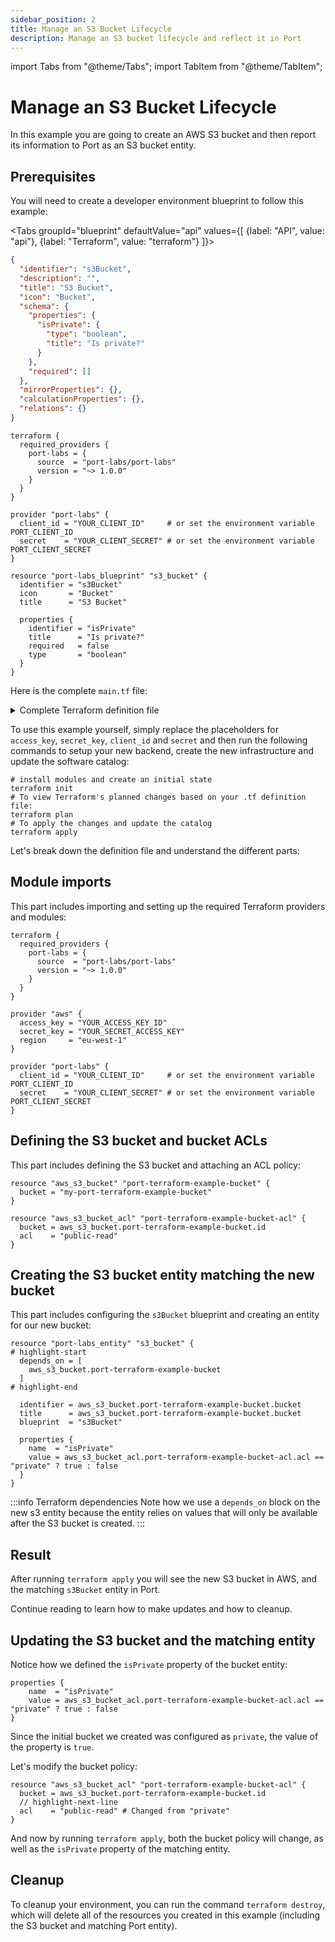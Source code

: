 ```yaml
---
sidebar_position: 2
title: Manage an S3 Bucket Lifecycle
description: Manage an S3 bucket lifecycle and reflect it in Port
---
```


import Tabs from "@theme/Tabs";
import TabItem from "@theme/TabItem";

# Manage an S3 Bucket Lifecycle

In this example you are going to create an AWS S3 bucket and then report its information to Port as an S3 bucket entity.

## Prerequisites

You will need to create a developer environment blueprint to follow this example:

<Tabs groupId="blueprint" defaultValue="api" values={[
{label: "API", value: "api"},
{label: "Terraform", value: "terraform"}
]}>

<TabItem value="api">

```json showLineNumbers
{
  "identifier": "s3Bucket",
  "description": "",
  "title": "S3 Bucket",
  "icon": "Bucket",
  "schema": {
    "properties": {
      "isPrivate": {
        "type": "boolean",
        "title": "Is private?"
      }
    },
    "required": []
  },
  "mirrorProperties": {},
  "calculationProperties": {},
  "relations": {}
}
```

</TabItem>

<TabItem value="terraform">

```hcl showLineNumbers
terraform {
  required_providers {
    port-labs = {
      source  = "port-labs/port-labs"
      version = "~> 1.0.0"
    }
  }
}

provider "port-labs" {
  client_id = "YOUR_CLIENT_ID"     # or set the environment variable PORT_CLIENT_ID
  secret    = "YOUR_CLIENT_SECRET" # or set the environment variable PORT_CLIENT_SECRET
}

resource "port-labs_blueprint" "s3_bucket" {
  identifier = "s3Bucket"
  icon       = "Bucket"
  title      = "S3 Bucket"

  properties {
    identifier = "isPrivate"
    title      = "Is private?"
    required   = false
    type       = "boolean"
  }
}
```

</TabItem>

</Tabs>

Here is the complete `main.tf` file:

<details>
<summary>Complete Terraform definition file</summary>

```hcl showLineNumbers
terraform {
  required_providers {
    port-labs = {
      source  = "port-labs/port-labs"
      version = "~> 1.0.0"
    }
  }
}

provider "aws" {
  access_key = "YOUR_ACCESS_KEY_ID"
  secret_key = "YOUR_SECRET_ACCESS_KEY"
  region     = "eu-west-1"
}

provider "port-labs" {
  client_id = "YOUR_CLIENT_ID"     # or set the environment variable PORT_CLIENT_ID
  secret    = "YOUR_CLIENT_SECRET" # or set the environment variable PORT_CLIENT_SECRET
}

resource "aws_s3_bucket" "port-terraform-example-bucket" {
  bucket = "my-port-terraform-example-bucket"
}

resource "aws_s3_bucket_acl" "port-terraform-example-bucket-acl" {
  bucket = aws_s3_bucket.port-terraform-example-bucket.id
  acl    = "private"
}

resource "port-labs_entity" "s3_bucket" {
  depends_on = [
    aws_s3_bucket.port-terraform-example-bucket
  ]

  identifier = aws_s3_bucket.port-terraform-example-bucket.bucket
  title      = aws_s3_bucket.port-terraform-example-bucket.bucket
  blueprint  = "s3Bucket"

  properties {
    name  = "isPrivate"
    value = aws_s3_bucket_acl.port-terraform-example-bucket-acl.acl == "private" ? true : false
  }
}
```

</details>

To use this example yourself, simply replace the placeholders for `access_key`, `secret_key`, `client_id` and `secret` and then run the following commands to setup your new backend, create the new infrastructure and update the software catalog:

```shell showLineNumbers
# install modules and create an initial state
terraform init
# To view Terraform's planned changes based on your .tf definition file:
terraform plan
# To apply the changes and update the catalog
terraform apply
```

Let's break down the definition file and understand the different parts:

## Module imports

This part includes importing and setting up the required Terraform providers and modules:

```hcl showLineNumbers
terraform {
  required_providers {
    port-labs = {
      source  = "port-labs/port-labs"
      version = "~> 1.0.0"
    }
  }
}

provider "aws" {
  access_key = "YOUR_ACCESS_KEY_ID"
  secret_key = "YOUR_SECRET_ACCESS_KEY"
  region     = "eu-west-1"
}

provider "port-labs" {
  client_id = "YOUR_CLIENT_ID"     # or set the environment variable PORT_CLIENT_ID
  secret    = "YOUR_CLIENT_SECRET" # or set the environment variable PORT_CLIENT_SECRET
}
```

## Defining the S3 bucket and bucket ACLs

This part includes defining the S3 bucket and attaching an ACL policy:

```hcl showLineNumbers
resource "aws_s3_bucket" "port-terraform-example-bucket" {
  bucket = "my-port-terraform-example-bucket"
}

resource "aws_s3_bucket_acl" "port-terraform-example-bucket-acl" {
  bucket = aws_s3_bucket.port-terraform-example-bucket.id
  acl    = "public-read"
}
```

## Creating the S3 bucket entity matching the new bucket

This part includes configuring the `s3Bucket` blueprint and creating an entity for our new bucket:

```hcl showLineNumbers
resource "port-labs_entity" "s3_bucket" {
# highlight-start
  depends_on = [
    aws_s3_bucket.port-terraform-example-bucket
  ]
# highlight-end

  identifier = aws_s3_bucket.port-terraform-example-bucket.bucket
  title      = aws_s3_bucket.port-terraform-example-bucket.bucket
  blueprint  = "s3Bucket"

  properties {
    name  = "isPrivate"
    value = aws_s3_bucket_acl.port-terraform-example-bucket-acl.acl == "private" ? true : false
  }
}
```

:::info Terraform dependencies
Note how we use a `depends_on` block on the new s3 entity because the entity relies on values that will only be available after the S3 bucket is created.
:::

## Result

After running `terraform apply` you will see the new S3 bucket in AWS, and the matching `s3Bucket` entity in Port.

Continue reading to learn how to make updates and how to cleanup.

## Updating the S3 bucket and the matching entity

Notice how we defined the `isPrivate` property of the bucket entity:

```hcl showLineNumbers
properties {
    name  = "isPrivate"
    value = aws_s3_bucket_acl.port-terraform-example-bucket-acl.acl == "private" ? true : false
}
```

Since the initial bucket we created was configured as `private`, the value of the property is `true`.

Let's modify the bucket policy:

```hcl showLineNumbers
resource "aws_s3_bucket_acl" "port-terraform-example-bucket-acl" {
  bucket = aws_s3_bucket.port-terraform-example-bucket.id
  // highlight-next-line
  acl    = "public-read" # Changed from "private"
}
```

And now by running `terraform apply`, both the bucket policy will change, as well as the `isPrivate` property of the matching entity.

## Cleanup

To cleanup your environment, you can run the command `terraform destroy`, which will delete all of the resources you created in this example (including the S3 bucket and matching Port entity).
